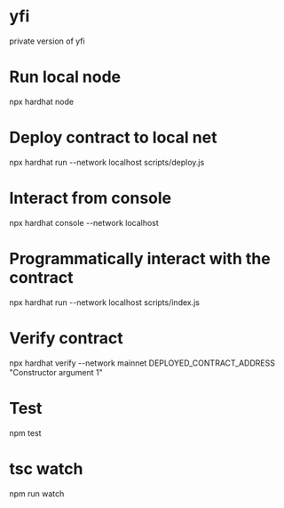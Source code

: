 # yfi
private version of yfi

# Run local node
npx hardhat node

# Deploy contract to local net
npx hardhat run --network localhost scripts/deploy.js

# Interact from console
npx hardhat console --network localhost

# Programmatically interact with the contract
npx hardhat run --network localhost scripts/index.js

# Verify contract 
npx hardhat verify --network mainnet DEPLOYED_CONTRACT_ADDRESS "Constructor argument 1"

# Test
npm test

# tsc watch
npm run watch